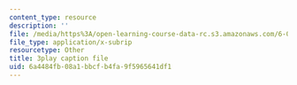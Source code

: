 ```yaml
---
content_type: resource
description: ''
file: /media/https%3A/open-learning-course-data-rc.s3.amazonaws.com/6-046j-design-and-analysis-of-algorithms-spring-2015/6a4484fb08a1bbcfb4fa9f5965641df1_mUBmcbbJNf4.srt
file_type: application/x-subrip
resourcetype: Other
title: 3play caption file
uid: 6a4484fb-08a1-bbcf-b4fa-9f5965641df1
---
```

